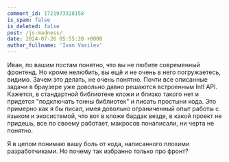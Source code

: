 ```yaml
---
comment_id: 1721973328158
is_spam: false
is_deleted: false
post: /js-madness/
date: 2024-07-26 05:55:28 +0000
author_fullname: 'Ivan Vasilev'
---
```


Иван, по вашим постам понятно, что вы не любите современный фронтенд. Но кроме нелюбить, вы ещё и не очень в него погружаетесь, видимо. Зачем это делать, не очень понятно. Почти все описанные задачи в браузере уже довольно давно решаются встроенным Intl API. Кажется, в стандартной библиотеке кложи и близко такого нет и придется "подключать тонны библиотек" и писать простыни кода. Это примерно как я бы писал, имея довольно ограниченный опыт работы с языком и экосистемой, что вот в кложе бардак везде, в какой проект не придешь, все по своему работает, макросов понаписали, ни черта не понятно. 

Я в целом понимаю вашу боль от кода, написанного плохими разработчиками. Но почему так избранно только про фронт? 


